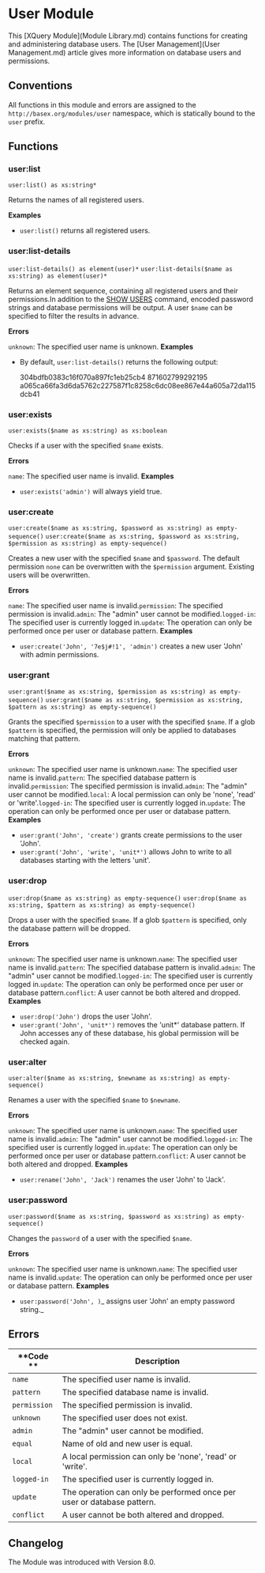 
# User Module
 


 
This [XQuery Module](Module Library.md) contains functions for creating and administering database users. The [User Management](User Management.md) article gives more information on database users and permissions. 

 
## Conventions

All functions in this module and errors are assigned to the `http://basex.org/modules/user` namespace, which is statically bound to the `user` prefix. 

 
## Functions

### user:list

`user:list() as xs:string*`

Returns the names of all registered users. 

**Examples**

 * `user:list()`  returns all registered users. 


### user:list-details

`user:list-details() as element(user)*`
`user:list-details($name as xs:string) as element(user)*`

Returns an element sequence, containing all registered users and their permissions.In addition to the [SHOW USERS](Commands.md#SHOW_USERS) command, encoded password strings and database permissions will be output. A user `$name` can be specified to filter the results in advance. 

**Errors**

`unknown`: The specified user name is unknown. 
**Examples**

 * By default, `user:list-details()` returns the following output: 

    <user name="admin" permission="admin">
      <password algorithm="digest">
        <hash>304bdfb0383c16f070a897fc1eb25cb4</hash>
      </password>
      <password algorithm="salted-sha256">
        <salt>871602799292195</salt>
        <hash>a065ca66fa3d6da5762c227587f1c8258c6dc08ee867e44a605a72da115dcb41</hash>
      </password>
    </user>



### user:exists

`user:exists($name as xs:string) as xs:boolean`

Checks if a user with the specified `$name` exists. 

**Errors**

`name`: The specified user name is invalid. 
**Examples**

 * `user:exists('admin')`  will always yield true. 


### user:create

`user:create($name as xs:string, $password as xs:string) as empty-sequence()`
`user:create($name as xs:string, $password as xs:string, $permission as xs:string) as empty-sequence()`

Creates a new user with the specified `$name` and `$password`. The default permission `none` can be overwritten with the `$permission` argument. Existing users will be overwritten. 

**Errors**

`name`: The specified user name is invalid.`permission`: The specified permission is invalid.`admin`: The "admin" user cannot be modified.`logged-in`: The specified user is currently logged in.`update`: The operation can only be performed once per user or database pattern. 
**Examples**

 * `user:create('John', '7e$j#!1', 'admin')`  creates a new user 'John' with admin permissions. 


### user:grant

`user:grant($name as xs:string, $permission as xs:string) as empty-sequence()`
`user:grant($name as xs:string, $permission as xs:string, $pattern as xs:string) as empty-sequence()`

Grants the specified `$permission` to a user with the specified `$name`. If a glob `$pattern` is specified, the permission will only be applied to databases matching that pattern. 

**Errors**

`unknown`: The specified user name is unknown.`name`: The specified user name is invalid.`pattern`: The specified database pattern is invalid.`permission`: The specified permission is invalid.`admin`: The "admin" user cannot be modified.`local`: A local permission can only be 'none', 'read' or 'write'.`logged-in`: The specified user is currently logged in.`update`: The operation can only be performed once per user or database pattern. 
**Examples**

 * `user:grant('John', 'create')`  grants create permissions to the user 'John'. 
 * `user:grant('John', 'write', 'unit*')`  allows John to write to all databases starting with the letters 'unit'. 


### user:drop

`user:drop($name as xs:string) as empty-sequence()`
`user:drop($name as xs:string, $pattern as xs:string) as empty-sequence()`

Drops a user with the specified `$name`. If a glob `$pattern` is specified, only the database pattern will be dropped. 

**Errors**

`unknown`: The specified user name is unknown.`name`: The specified user name is invalid.`pattern`: The specified database pattern is invalid.`admin`: The "admin" user cannot be modified.`logged-in`: The specified user is currently logged in.`update`: The operation can only be performed once per user or database pattern.`conflict`: A user cannot be both altered and dropped. 
**Examples**

 * `user:drop('John')`  drops the user 'John'. 
 * `user:grant('John', 'unit*')`  removes the 'unit*' database pattern. If John accesses any of these database, his global permission will be checked again. 


### user:alter

`user:alter($name as xs:string, $newname as xs:string) as empty-sequence()`

Renames a user with the specified `$name` to `$newname`. 

**Errors**

`unknown`: The specified user name is unknown.`name`: The specified user name is invalid.`admin`: The "admin" user cannot be modified.`logged-in`: The specified user is currently logged in.`update`: The operation can only be performed once per user or database pattern.`conflict`: A user cannot be both altered and dropped. 
**Examples**

 * `user:rename('John', 'Jack')`  renames the user 'John' to 'Jack'. 


### user:password

`user:password($name as xs:string, $password as xs:string) as empty-sequence()`

Changes the `password` of a user with the specified `$name`. 

**Errors**

`unknown`: The specified user name is unknown.`name`: The specified user name is invalid.`update`: The operation can only be performed once per user or database pattern. 
**Examples**

 * `user:password('John', )`_ assigns user 'John' an empty password string._

 
## Errors

**Code ** | Description 
--------- | ------------
`name` | The specified user name is invalid. 
`pattern` | The specified database name is invalid. 
`permission` | The specified permission is invalid. 
`unknown` | The specified user does not exist. 
`admin` | The "admin" user cannot be modified. 
`equal` | Name of old and new user is equal. 
`local` | A local permission can only be 'none', 'read' or 'write'. 
`logged-in` | The specified user is currently logged in. 
`update` | The operation can only be performed once per user or database pattern. 
`conflict` | A user cannot be both altered and dropped. 
 
## Changelog

The Module was introduced with Version 8.0. 


